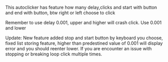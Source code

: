 This autoclicker has feature how many delay,clicks and start with button and end with button, btw right or left choose to click

Remember to use delay 0.001, upper and higher will crash click. Use 0.001 and lower

Update:  New feature added stop and start button by keyboard you choose, fixed list storing feature, higher than predestined value of 0.001 will display error and you should reenter lower. If you are 
encounter an issue with stopping or breaking loop click multiple times.
